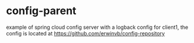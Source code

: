 # config-parent

example of spring cloud config server with a logback config for client1, the config is located at https://github.com/erwinvb/config-repository
